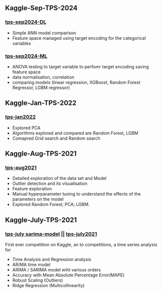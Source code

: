 ## Kaggle-Sep-TPS-2024
### [tps-sep2024-DL](tps-september2024-s4e9-dl.ipynb)
- Simple ANN model comparison
- Feature space managed using target encoding for the categorical variables
  
### [tps-sep2024-ML](tps-september2024-s4e9-ml.ipynb)   
- ANOVA testing to target variable to perfomr target encoding saving feature space
- data normalisation, correlation
- comparing models (linear regression, XGBoost, Random Forest Regressor, LGBM regressor)



## Kaggle-Jan-TPS-2022 
### [tps-jan2022](tps-jan2022-grid-search-cv-lgbm.ipynb)
- Explored PCA
- Algorithms explored and compared are Random Forest, LGBM
- Comapred Grid search and Random search 



## Kaggle-Aug-TPS-2021
### [tps-aug2021](tps-aug2021-random-forest.ipynb)
- Detailed exploration of the data set and Model 
- Outlier detection and its visualisation
- Feature exploration
- Manual hyperparameter tuning to understand the effects of the parameters on the model
- Explored Random Forest; PCA; LGBM. 



## Kaggle-July-TPS-2021
### [tps-july sarima-model](tps-july-simple-sarima-model.ipynb) || [tps-july2021](tps-july2021-ridge-regression.ipynb)
First ever competition on Kaggle, an to competitions, a time series analysis for  
- Time Analysis and Regression analysis
- AR/MA time model
- ARIMA / SARIMA model wiht various orders
- Accuracy with Mean Absolute Percentage Error(MAPE)
- Robust Scaling (Outliers)
- Ridge Regression (Multicollinearity)
